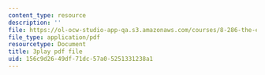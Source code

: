 ```yaml
---
content_type: resource
description: ''
file: https://ol-ocw-studio-app-qa.s3.amazonaws.com/courses/8-286-the-early-universe-fall-2013/156c9d2649df71dc57a05251331238a1_KY91PsqCy_8.pdf
file_type: application/pdf
resourcetype: Document
title: 3play pdf file
uid: 156c9d26-49df-71dc-57a0-5251331238a1
---
```

